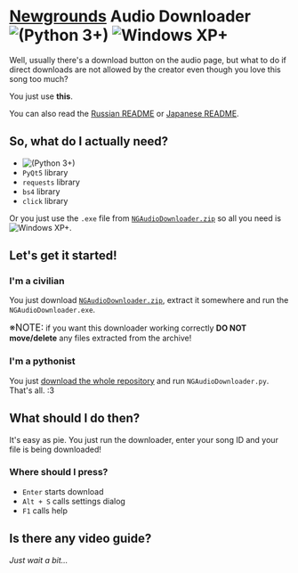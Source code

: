 # [Newgrounds](https://newgrounds.com) Audio Downloader ![(Python 3+)](https://img.shields.io/badge/Python-3+-blue.svg) ![Windows XP+](https://img.shields.io/badge/Windows-XP+-brightgreen.svg)

Well, usually there's a download button on the audio page, but what to do if direct downloads are not allowed by the creator even though you love this song too much?

You just use **this**.

You can also read the [Russian README](README-RU.md#newgrounds-audio-downloader--) or [Japanese README](README-JP.md#newgrounds-audio-downloader--).

## So, what do I actually need?

- ![(Python 3+)](https://img.shields.io/badge/Python-3+-blue.svg)
- `PyQt5` library
- `requests` library
- `bs4` library
- `click` library

Or you just use the `.exe` file from [`NGAudioDownloader.zip`](NGAudioDownloader.zip) so all you need is ![Windows XP+](https://img.shields.io/badge/Windows-XP+-brightgreen.svg).

## Let's get it started!

### I'm a civilian

You just download [`NGAudioDownloader.zip`](https://github.com/H1K0/NGAudioDownloader/raw/master/NGAudioDownloader.zip), extract it somewhere and run the `NGAudioDownloader.exe`.

<big>※NOTE:</big> if you want this downloader working correctly **DO NOT move/delete** any files extracted from the archive!

### I'm a pythonist

You just [download the whole repository](https://github.com/H1K0/NGAudioDownloader/archive/master.zip) and run `NGAudioDownloader.py`. That's all. :3

## What should I do then?

It's easy as pie. You just run the downloader, enter your song ID and your file is being downloaded!

### Where should I press?

- `Enter` starts download
- `Alt + S` calls settings dialog
- `F1` calls help

## Is there any video guide?

*Just wait a bit...*